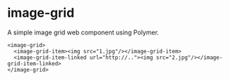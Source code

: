 image-grid
==========

A simple image grid web component using Polymer.

````
<image-grid>
  <image-grid-item><img src="1.jpg"/></image-grid-item>
  <image-grid-item-linked url="http://.."><img src="2.jpg"/></image-grid-item-linked>
</image-grid>
````